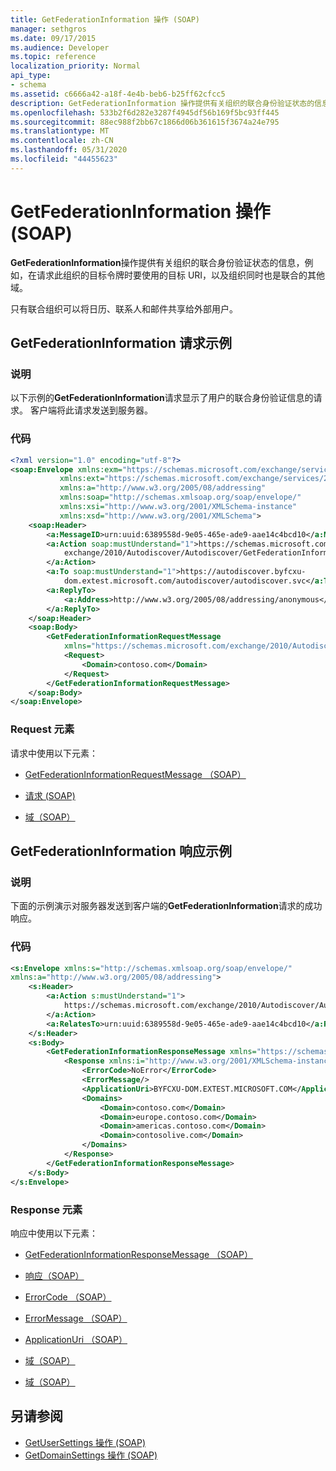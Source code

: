 ```yaml
---
title: GetFederationInformation 操作 (SOAP)
manager: sethgros
ms.date: 09/17/2015
ms.audience: Developer
ms.topic: reference
localization_priority: Normal
api_type:
- schema
ms.assetid: c6666a42-a18f-4e4b-beb6-b25ff62cfcc5
description: GetFederationInformation 操作提供有关组织的联合身份验证状态的信息，例如，在请求此组织的目标令牌时要使用的目标 URI，以及组织同时也是联合的其他域。
ms.openlocfilehash: 533b2f6d282e3287f4945df56b169f5bc93ff445
ms.sourcegitcommit: 88ec988f2bb67c1866d06b361615f3674a24e795
ms.translationtype: MT
ms.contentlocale: zh-CN
ms.lasthandoff: 05/31/2020
ms.locfileid: "44455623"
---
```

# <a name="getfederationinformation-operation-soap"></a>GetFederationInformation 操作 (SOAP)

**GetFederationInformation**操作提供有关组织的联合身份验证状态的信息，例如，在请求此组织的目标令牌时要使用的目标 URI，以及组织同时也是联合的其他域。 
  
只有联合组织可以将日历、联系人和邮件共享给外部用户。
  
## <a name="getfederationinformation-request-example"></a>GetFederationInformation 请求示例

### <a name="description"></a>说明

以下示例的**GetFederationInformation**请求显示了用户的联合身份验证信息的请求。 客户端将此请求发送到服务器。 
  
### <a name="code"></a>代码

```XML
<?xml version="1.0" encoding="utf-8"?> 
<soap:Envelope xmlns:exm="https://schemas.microsoft.com/exchange/services/2006/messages"
           xmlns:ext="https://schemas.microsoft.com/exchange/services/2006/types"
           xmlns:a="http://www.w3.org/2005/08/addressing"
           xmlns:soap="http://schemas.xmlsoap.org/soap/envelope/"
           xmlns:xsi="http://www.w3.org/2001/XMLSchema-instance" 
           xmlns:xsd="http://www.w3.org/2001/XMLSchema"> 
    <soap:Header> 
        <a:MessageID>urn:uuid:6389558d-9e05-465e-ade9-aae14c4bcd10</a:MessageID> 
        <a:Action soap:mustUnderstand="1">https://schemas.microsoft.com/
            exchange/2010/Autodiscover/Autodiscover/GetFederationInformation
        </a:Action> 
        <a:To soap:mustUnderstand="1">https://autodiscover.byfcxu-
            dom.extest.microsoft.com/autodiscover/autodiscover.svc</a:To> 
        <a:ReplyTo>
            <a:Address>http://www.w3.org/2005/08/addressing/anonymous</a:Address> 
        </a:ReplyTo> 
    </soap:Header> 
    <soap:Body> 
        <GetFederationInformationRequestMessage 
            xmlns="https://schemas.microsoft.com/exchange/2010/Autodiscover"> 
            <Request> 
                <Domain>contoso.com</Domain> 
            </Request> 
        </GetFederationInformationRequestMessage>
    </soap:Body> 
</soap:Envelope>
```

### <a name="request-elements"></a>Request 元素

请求中使用以下元素：
  
- [GetFederationInformationRequestMessage （SOAP）](getfederationinformationrequestmessage-soap.md)
    
- [请求 (SOAP)](request-soap.md)
    
- [域（SOAP）](domain-soap.md)
    
## <a name="getfederationinformation-response-example"></a>GetFederationInformation 响应示例

### <a name="description"></a>说明

下面的示例演示对服务器发送到客户端的**GetFederationInformation**请求的成功响应。 
  
### <a name="code"></a>代码

```XML
<s:Envelope xmlns:s="http://schemas.xmlsoap.org/soap/envelope/" 
xmlns:a="http://www.w3.org/2005/08/addressing"> 
    <s:Header> 
        <a:Action s:mustUnderstand="1">
            https://schemas.microsoft.com/exchange/2010/Autodiscover/Autodiscover/GetFederationInformationResponse
        </a:Action> 
        <a:RelatesTo>urn:uuid:6389558d-9e05-465e-ade9-aae14c4bcd10</a:RelatesTo> 
    </s:Header> 
    <s:Body> 
        <GetFederationInformationResponseMessage xmlns="https://schemas.microsoft.com/exchange/2010/Autodiscover"> 
            <Response xmlns:i="http://www.w3.org/2001/XMLSchema-instance"> 
                <ErrorCode>NoError</ErrorCode> 
                <ErrorMessage/> 
                <ApplicationUri>BYFCXU-DOM.EXTEST.MICROSOFT.COM</ApplicationUri> 
                <Domains> 
                    <Domain>contoso.com</Domain> 
                    <Domain>europe.contoso.com</Domain> 
                    <Domain>americas.contoso.com</Domain> 
                    <Domain>contosolive.com</Domain> 
                </Domains> 
            </Response> 
        </GetFederationInformationResponseMessage> 
    </s:Body> 
</s:Envelope>
```

### <a name="response-elements"></a>Response 元素

响应中使用以下元素：
  
- [GetFederationInformationResponseMessage （SOAP）](getfederationinformationresponsemessage-soap.md)
    
- [响应（SOAP）](response-soap.md)
    
- [ErrorCode （SOAP）](errorcode-soap.md)
    
- [ErrorMessage （SOAP）](errormessage-soap.md)
    
- [ApplicationUri （SOAP）](applicationuri-soap.md)
    
- [域（SOAP）](domains-soap.md)
    
- [域（SOAP）](domain-soap.md)
    
## <a name="see-also"></a>另请参阅

- [GetUserSettings 操作 (SOAP)](getusersettings-operation-soap.md)
- [GetDomainSettings 操作 (SOAP)](getdomainsettings-operation-soap.md)

